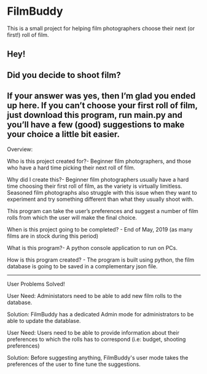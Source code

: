 # FilmBuddy
This is a small project for helping film photographers choose their next (or first!) roll of film.


Hey!
--------------
Did you decide to shoot film?
--------------
If your answer was yes, then I’m glad you ended up here. If you can’t choose your first roll of film, just download this program, run main.py and you’ll have a few (good) suggestions to make your choice a little bit easier.
--------------

Overview:

Who is this project created for?- Beginner film photographers, and those who have a hard time picking their next roll of film.

Why did I create this?- Beginner film photographers usually have a hard time choosing their first roll of film, as the variety is virtually limitless. Seasoned film photographs also struggle with this issue when they want to experiment and try something different than what they usually shoot with.

This program can take the user’s preferences and suggest a number of film rolls from which the user will make the final choice.

When is this project going to be completed? - End of May, 2019 (as many films are in stock during this period)

What is this program?- A python console application to run on PCs.

How is this program created? - The program is built using python, the film database is going to be saved in a complementary json file.

--------------

User Problems Solved!

User Need: Administators need to be able to add new film rolls to the database.

Solution: FilmBuddy has a dedicated Admin mode for administrators to be able to update the datablase.

User Need: Users need to be able to provide information about their preferences to which the rolls has to correspond (i.e: budget, shooting preferences)

Solution: Before suggesting anything, FilmBuddy's user mode takes the preferences of the user to fine tune the suggestions.





